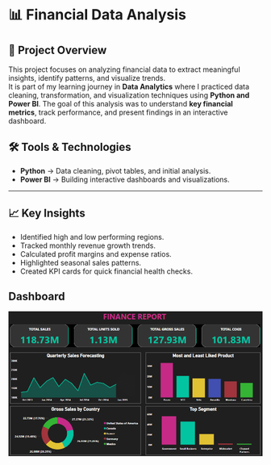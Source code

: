 # 📊 Financial Data Analysis

## 📌 Project Overview
This project focuses on analyzing financial data to extract meaningful insights, identify patterns, and visualize trends.  
It is part of my learning journey in **Data Analytics** where I practiced data cleaning, transformation, and visualization techniques using **Python and Power BI**.
The goal of this analysis was to understand **key financial metrics**, track performance, and present findings in an interactive dashboard.


## 🛠 Tools & Technologies
- **Python** → Data cleaning, pivot tables, and initial analysis.
- **Power BI** → Building interactive dashboards and visualizations.

---

## 📈 Key Insights
- Identified high and low performing regions.
- Tracked monthly revenue growth trends.
- Calculated profit margins and expense ratios.
- Highlighted seasonal sales patterns.
- Created KPI cards for quick financial health checks.

## Dashboard
![Sales Report](https://github.com/Pramodkumar-Analyst/Unified_Mentor_Internship/blob/main/Financial_Performance/Dashboard.PNG)
